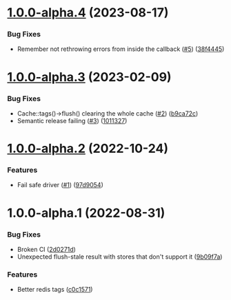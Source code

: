 # [1.0.0-alpha.4](https://github.com/tenantcloud/laravel-better-cache/compare/v1.0.0-alpha.3...v1.0.0-alpha.4) (2023-08-17)


### Bug Fixes

* Remember not rethrowing errors from inside the callback ([#5](https://github.com/tenantcloud/laravel-better-cache/issues/5)) ([38f4445](https://github.com/tenantcloud/laravel-better-cache/commit/38f4445b610265df9829c52ea810225211bb11dc))

# [1.0.0-alpha.3](https://github.com/tenantcloud/laravel-better-cache/compare/v1.0.0-alpha.2...v1.0.0-alpha.3) (2023-02-09)


### Bug Fixes

* Cache::tags()->flush() clearing the whole cache ([#2](https://github.com/tenantcloud/laravel-better-cache/issues/2)) ([b9ca72c](https://github.com/tenantcloud/laravel-better-cache/commit/b9ca72c9a5b7c7fd319501cc7fead3a7e98f467e))
* Semantic release failing ([#3](https://github.com/tenantcloud/laravel-better-cache/issues/3)) ([1011327](https://github.com/tenantcloud/laravel-better-cache/commit/10113275e52c76fe2e525b1aea95d5f6276ccd22))

# [1.0.0-alpha.2](https://github.com/tenantcloud/laravel-better-cache/compare/v1.0.0-alpha.1...v1.0.0-alpha.2) (2022-10-24)


### Features

* Fail safe driver ([#1](https://github.com/tenantcloud/laravel-better-cache/issues/1)) ([97d9054](https://github.com/tenantcloud/laravel-better-cache/commit/97d9054df08980bc69491fbb592d01e6cba2eb7c))

# 1.0.0-alpha.1 (2022-08-31)


### Bug Fixes

* Broken CI ([2d0271d](https://github.com/tenantcloud/laravel-better-cache/commit/2d0271d8822dbb688142589b50d82c432c447806))
* Unexpected flush-stale result with stores that don't support it ([9b09f7a](https://github.com/tenantcloud/laravel-better-cache/commit/9b09f7af7c85557365479dc37a9642e93500214a))


### Features

* Better redis tags ([c0c1571](https://github.com/tenantcloud/laravel-better-cache/commit/c0c15719511cd33baed821b6c6b338ae13e9504a))
